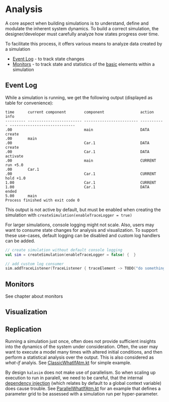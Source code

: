 # Analysis

A core aspect when building simulations is to understand, define and modulate the inherent system dynamics. To build a correct simulation, the designer/developer must carefully analyze how states progress over time.

To facilitate this process, it offers various means to analyze data created by a simulation

* [Event Log](#event-log) - to track state changes
* [Monitors](monitors.md) - to track state and statistics of the [basic](basics.md) elements within a simulation


## Event Log

While a simulation is running, we get the following output (displayed as table for convenience):

```
time      current component        component                action      info                          
--------- ------------------------ ------------------------ ----------- -----------------------------
.00                                main                     DATA        create
.00       main
.00                                Car.1                    DATA        create
.00                                Car.1                    DATA        activate
.00                                main                     CURRENT     run +5.0
.00       Car.1
.00                                Car.1                    CURRENT     hold +1.0
1.00                               Car.1                    CURRENT
1.00                               Car.1                    DATA        ended
5.00      main
Process finished with exit code 0
```

This output is not active by default, but must be enabled when creating the simulation with `createSimulation(enableTraceLogger = true)`

For larger simulations, console logging might not scale. Also, users may want to consume state changes for analysis and visualization. To support these use-cases, default logging can be disabled and custom log handlers can be added.

```kotlin
// create simulation without default console logging
val sim = createSimulation(enableTraceLogger = false) {  }

// add custom log consumer
sim.addTraceListener(TraceListener { traceElement -> TODO("do something with")  })
```

<!-- TODO detail out monitoring backends https://github.com/r-simmer/simmer.mon-->

## Monitors

See chapter about monitors

## Visualization



## Replication

Running a simulation just once, often does not provide sufficient insights into the dynamics of the system under consideration. Often, the user may want to execute a model many times with altered initial conditions, and then perform a statistical analysis over the output. This is also considered as *what-if* analyis. See [ClassicWhatIfAtm.kt](https://github.com/holgerbrandl/kalasim/blob/master/src/test/kotlin/org/kalasim/examples/ClassicWhatIfAtm.kt) for simple example.

By design `kalasim` does not make use of parallelism. So when scaling up execution to run in paralell, we need to be careful, that the internal [dependency injection](basics.md#dependency-injection) (which relates by default to a global context variable) does cause trouble. See [ParallelWhatIfAtm.kt](https://github.com/holgerbrandl/kalasim/blob/master/src/test/kotlin/org/kalasim/examples/ParallelWhatIfAtm.kt) for an example that defines a parameter grid to be assessed with a simulation run per hyper-parameter.





